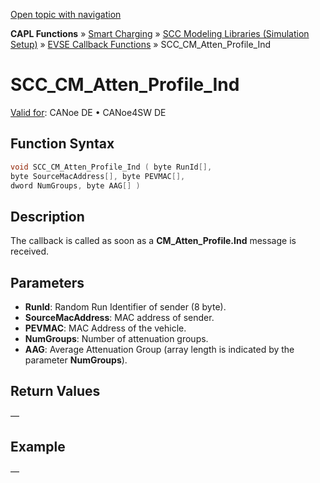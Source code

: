 [Open topic with navigation](../../../../../CANoeDEFamily.htm#Topics/CAPLFunctions/SmartCharging/Callbacks/CAPLfunctionSCCCMAttenProfileInd.md)

**CAPL Functions** » [Smart Charging](../CAPLFunctionsSmartChargingOverview.md) » [SCC Modeling Libraries (Simulation Setup)](../CAPLFunctionsSmartChargingOverview.md#BMNodeayerDLL) » [EVSE Callback Functions](../CAPLFunctionsSmartChargingOverview.md#CallbackEVSE) » SCC_CM_Atten_Profile_Ind

# SCC_CM_Atten_Profile_Ind

[Valid for](../../../Shared/FeatureAvailability.md):  CANoe DE • CANoe4SW DE

## Function Syntax

```c
void SCC_CM_Atten_Profile_Ind ( byte RunId[], 
byte SourceMacAddress[], byte PEVMAC[], 
dword NumGroups, byte AAG[] )
```

## Description

The callback is called as soon as a **CM_Atten_Profile.Ind** message is received.

## Parameters

- **RunId**: Random Run Identifier of sender (8 byte).
- **SourceMacAddress**: MAC address of sender.
- **PEVMAC**: MAC Address of the vehicle.
- **NumGroups**: Number of attenuation groups.
- **AAG**: Average Attenuation Group (array length is indicated by the parameter **NumGroups**).

## Return Values

—

## Example

—
